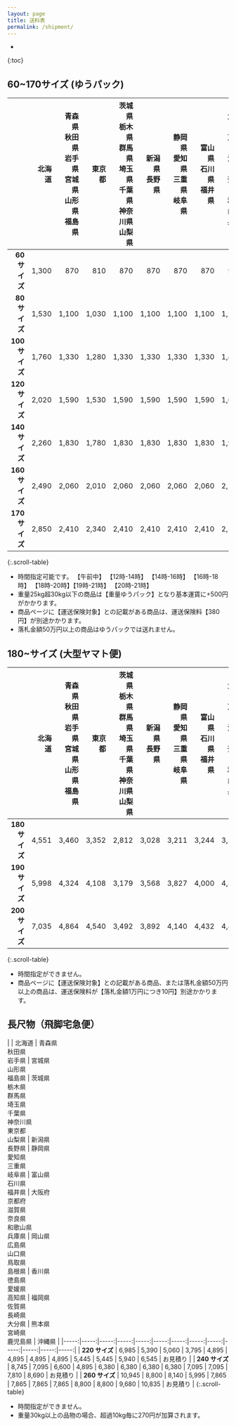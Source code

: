 ```yaml
---
layout: page
title: 送料表
permalink: /shipment/
---
```


- 
{:toc}

## 60~170サイズ (ゆうパック) 

|  | 北海道 | 青森県<br>秋田県<br>岩手県<br>宮城県<br>山形県<br>福島県 | 東京都 | 茨城県<br>栃木県<br>群馬県<br>埼玉県<br>千葉県<br>神奈川県<br>山梨県 | 新潟県<br>長野県 | 静岡県<br>愛知県<br>三重県<br>岐阜県 | 富山県<br>石川県<br>福井県 | 大阪府<br>京都府<br>滋賀県<br>奈良県<br>和歌山県<br>兵庫県 | 岡山県<br>広島県<br>山口県<br>鳥取県<br>島根県 | 香川県<br>徳島県<br>愛媛県<br>高知県 | 福岡県<br>佐賀県<br>長崎県<br>熊本県<br>大分県<br>宮崎県<br>鹿児島県 | 沖縄県 |
|-----:|-----:|-----:|-----:|-----:|-----:|-----:|-----:|-----:|-----:|-----:|-----:|-----:|
| **60 サイズ** | 1,300 | 870 | 810 | 870 | 870 | 870 | 870 | 970 | 1,100 | 1,100 | 1,300 | 1,350 |
| **80 サイズ** | 1,530 | 1,100 | 1,030 | 1,100 | 1,100 | 1,100 | 1,100 | 1,200 | 1,310 | 1,310 | 1,530 | 1,630 |
| **100 サイズ** | 1,760 | 1,330 | 1,280 | 1,330 | 1,330 | 1,330 | 1,330 | 1,440 | 1,560 | 1,560 | 1,760 | 1,900 |
| **120 サイズ** | 2,020 | 1,590 | 1,530 | 1,590 | 1,590 | 1,590 | 1,590 | 1,690 | 1,800 | 1,800 | 2,020 | 2,170 |
| **140 サイズ** | 2,260 | 1,830 | 1,780 | 1,830 | 1,830 | 1,830 | 1,830 | 1,950 | 2,060 | 2,060 | 2,260 | 2,440 |
| **160 サイズ** | 2,490 | 2,060 | 2,010 | 2,060 | 2,060 | 2,060 | 2,060 | 2,160 | 2,270 | 2,270 | 2,490 | 2,660 |
| **170 サイズ** | 2,850 | 2,410 | 2,340 | 2,410 | 2,410 | 2,410 | 2,410 | 2,530 | 2,640 | 2,640 | 2,850 | 3,060 |
{:.scroll-table}

- 時間指定可能です。 【午前中】 【12時-14時】 【14時-16時】 【16時-18時】 【18時-20時】【19時-21時】 【20時-21時】
- 重量25kg超30kg以下の商品は【重量ゆうパック】となり基本運賃に+500円がかかります。
- 商品ページに【運送保険対象】との記載がある商品は、運送保険料【380円】が別途かかります。
- 落札金額50万円以上の商品はゆうパックでは送れません。


## 180~サイズ (大型ヤマト便) 

|  | 北海道 | 青森県<br>秋田県<br>岩手県<br>宮城県<br>山形県<br>福島県 | 東京都 | 茨城県<br>栃木県<br>群馬県<br>埼玉県<br>千葉県<br>神奈川県<br>山梨県 | 新潟県<br>長野県 | 静岡県<br>愛知県<br>三重県<br>岐阜県 | 富山県<br>石川県<br>福井県 | 大阪府<br>京都府<br>滋賀県<br>奈良県<br>和歌山県<br>兵庫県 | 岡山県<br>広島県<br>山口県<br>鳥取県<br>島根県 | 香川県<br>徳島県<br>愛媛県<br>高知県 | 福岡県<br>佐賀県<br>長崎県<br>熊本県<br>大分県<br>宮崎県<br>鹿児島県 | 沖縄県 |
|-----:|-----:|-----:|-----:|-----:|-----:|-----:|-----:|-----:|-----:|-----:|-----:|-----:|
| **180 サイズ** | 4,551 | 3,460 | 3,352 | 2,812 | 3,028 | 3,211 | 3,244 | 3,535 | 3,892 | 3,946 | 4,605 | 7,959 |
| **190 サイズ** | 5,998 | 4,324 | 4,108 | 3,179 | 3,568 | 3,827 | 4,000 | 4,367 | 4,864 | 4,918 | 6,084 | 10,530 |
| **200 サイズ** | 7,035 | 4,864 | 4,540 | 3,492 | 3,892 | 4,140 | 4,432 | 4,896 | 5,620 | 5,782 | 7,164 | 12,679 |
{:.scroll-table}

- 時間指定ができません。
- 商品ページに【運送保険対象】との記載がある商品、または落札金額50万円以上の商品は、運送保険料が【落札金額1万円につき10円】別途かかります。



## 長尺物（飛脚宅急便）

|  | 北海道 | 青森県<br>秋田県<br>岩手県 | 宮城県<br>山形県<br>福島県  | 茨城県<br>栃木県<br>群馬県<br>埼玉県<br>千葉県<br>神奈川県<br>東京都<br>山梨県 | 新潟県<br>長野県 | 静岡県<br>愛知県<br>三重県<br>岐阜県 | 富山県<br>石川県<br>福井県 | 大阪府<br>京都府<br>滋賀県<br>奈良県<br>和歌山県<br>兵庫県 | 岡山県<br>広島県<br>山口県<br>鳥取県<br>島根県 | 香川県<br>徳島県<br>愛媛県<br>高知県 | 福岡県<br>佐賀県<br>長崎県<br>大分県 | 熊本県<br>宮崎県<br>鹿児島県 | 沖縄県 |
|-----:|-----:|-----:|-----:|-----:|-----:|-----:|-----:|-----:|-----:|-----:|-----:|-----:|
| **220 サイズ** | 6,985 | 5,390 | 5,060 | 3,795 | 4,895 | 4,895 | 4,895 | 4,895 | 5,445 | 5,445 | 5,940 | 6,545 | お見積り |
| **240 サイズ** | 8,745 | 7,095 | 6,600 | 4,895 | 6,380 | 6,380 | 6,380 | 6,380 | 7,095 | 7,095 | 7,810 | 8,690 | お見積り |
| **260 サイズ** | 10,945 | 8,800 | 8,140 | 5,995 | 7,865 | 7,865 | 7,865 | 7,865 | 8,800 | 8,800 | 9,680 | 10,835 | お見積り |
{:.scroll-table}

- 時間指定ができません。
- 重量30kg以上の品物の場合、超過10kg毎に270円が加算されます。